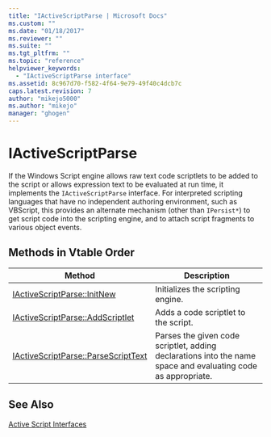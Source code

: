 ```yaml
---
title: "IActiveScriptParse | Microsoft Docs"
ms.custom: ""
ms.date: "01/18/2017"
ms.reviewer: ""
ms.suite: ""
ms.tgt_pltfrm: ""
ms.topic: "reference"
helpviewer_keywords:
  - "IActiveScriptParse interface"
ms.assetid: 8c967d70-f582-4f64-9e79-49f40c4dcb7c
caps.latest.revision: 7
author: "mikejo5000"
ms.author: "mikejo"
manager: "ghogen"
---
```

# IActiveScriptParse
If the Windows Script engine allows raw text code scriptlets to be added to the script or allows expression text to be evaluated at run time, it implements the `IActiveScriptParse` interface. For interpreted scripting languages that have no independent authoring environment, such as VBScript, this provides an alternate mechanism (other than `IPersist*`) to get script code into the scripting engine, and to attach script fragments to various object events.

## Methods in Vtable Order

|Method|Description|
|------------|-----------------|
|[IActiveScriptParse::InitNew](../../winscript/reference/iactivescriptparse-initnew.md)|Initializes the scripting engine.|
|[IActiveScriptParse::AddScriptlet](../../winscript/reference/iactivescriptparse-addscriptlet.md)|Adds a code scriptlet to the script.|
|[IActiveScriptParse::ParseScriptText](../../winscript/reference/iactivescriptparse-parsescripttext.md)|Parses the given code scriptlet, adding declarations into the name space and evaluating code as appropriate.|

## See Also
 [Active Script Interfaces](../../winscript/reference/active-script-interfaces.md)